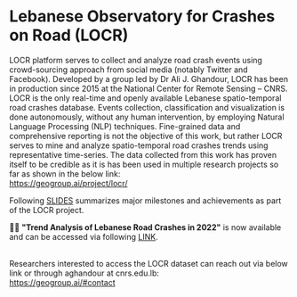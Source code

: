 # Lebanese Observatory for Crashes on Road (LOCR)  

LOCR platform serves to collect and analyze road crash events using crowd-sourcing approach from social media (notably Twitter and Facebook). 
Developed by a group led by Dr Ali J. Ghandour, LOCR has been in production since 2015 at the National Center for Remote Sensing – CNRS.  
LOCR is the only real-time and openly available Lebanese spatio-temporal road crashes database. Events collection, classification and visualization is done autonomously, without any human intervention, by employing
Natural Language Processing (NLP) techniques. Fine-grained data and comprehensive reporting is not the objective of this work, but rather LOCR serves to mine and analyze spatio-temporal road crashes trends using representative time-series. The data collected from this work has proven itself to be credible as it is has been used in multiple research projects so far as shown in the below link:  
https://geogroup.ai/project/locr/  

Following <a href="https://www.dropbox.com/s/pb4xouv2u0vc7zw/LOCR_latest.pdf?dl=0" target=_blank>SLIDES</a> summarizes major milestones and achievements as part of the LOCR project.

🎉🎉 <b>"Trend Analysis of Lebanese Road Crashes in 2022"</b> is now available and can be accessed via following <a href="https://www.dropbox.com/s/obqqvctwkh4bmyy/RoadCrashesReport2022.pdf?dl=0" target=_blank>LINK</a>.<br><br> 

Researchers interested to access the LOCR dataset can reach out via below link or through aghandour at cnrs.edu.lb:  
https://geogroup.ai/#contact  

